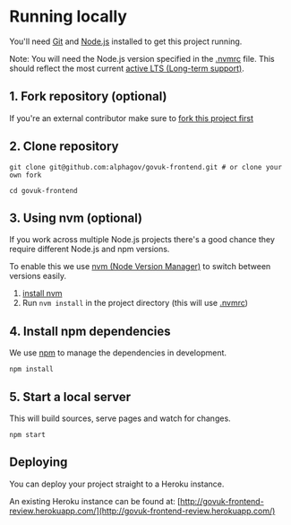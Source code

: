 # Running locally

You'll need [Git](https://help.github.com/articles/set-up-git/) and [Node.js](https://nodejs.org/en/) installed to get this project running.

Note: You will need the Node.js version specified in the [.nvmrc](/../../.nvmrc) file.
This should reflect the most current [active LTS (Long-term support)](https://github.com/nodejs/Release#release-schedule).

## 1. Fork repository (optional)

If you're an external contributor make sure to [fork this project first](https://help.github.com/articles/fork-a-repo/)

## 2. Clone repository

```
git clone git@github.com:alphagov/govuk-frontend.git # or clone your own fork

cd govuk-frontend
```

## 3. Using nvm (optional)

If you work across multiple Node.js projects there's a good chance they require different Node.js and npm versions.

To enable this we use [nvm (Node Version Manager)](https://github.com/creationix/nvm) to switch between versions easily.

1. [install nvm](https://github.com/creationix/nvm#installation)
2. Run `nvm install` in the project directory (this will use [.nvmrc](/../../.nvmrc))

## 4. Install npm dependencies

We use [npm](https://docs.npmjs.com/getting-started/what-is-npm) to manage the dependencies in development.

```
npm install
```

## 5. Start a local server

This will build sources, serve pages and watch for changes.

```
npm start
```

## Deploying

You can deploy your project straight to a Heroku instance.

An existing Heroku instance can be found at: [http://govuk-frontend-review.herokuapp.com/](http://govuk-frontend-review.herokuapp.com/)
